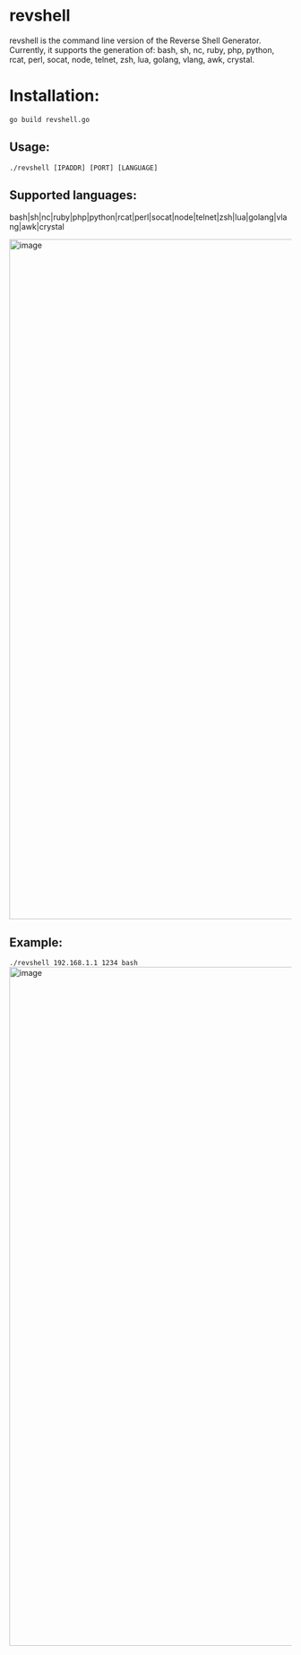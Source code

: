 # revshell
revshell is the command line version of the Reverse Shell Generator. Currently, it supports the generation of: bash, sh, nc, ruby, php, python, rcat, perl, socat, node, telnet, zsh, lua, golang, vlang, awk, crystal.

# Installation:
`go build revshell.go`

## Usage:

`./revshell [IPADDR] [PORT] [LANGUAGE]`

## Supported languages: 

bash|sh|nc|ruby|php|python|rcat|perl|socat|node|telnet|zsh|lua|golang|vlang|awk|crystal

<img width="1213" alt="image" src="https://github.com/BetterDefender/revshell/assets/59255707/fe9d2ff8-2d6c-4297-8615-c4ffbd8fb983">


## Example:

`./revshell 192.168.1.1 1234 bash`
<img width="1211" alt="image" src="https://github.com/BetterDefender/revshell/assets/59255707/56d65a16-42f3-435e-b349-759daf5df082">

